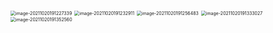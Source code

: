 <img src="D:\dev\AllNote\.mdnote\assets\image-20211020191227339.png" alt="image-20211020191227339" style="zoom:50%;" />

<img src="D:\dev\AllNote\.mdnote\assets\image-20211020191232911.png" alt="image-20211020191232911" style="zoom:50%;" />

<img src="D:\dev\AllNote\.mdnote\assets\image-20211020191256483.png" alt="image-20211020191256483" style="zoom:50%;" />

<img src="D:\dev\AllNote\.mdnote\assets\image-20211020191333027.png" alt="image-20211020191333027" style="zoom:50%;" />

<img src="D:\dev\AllNote\.mdnote\assets\image-20211020191352560.png" alt="image-20211020191352560" style="zoom:50%;" />